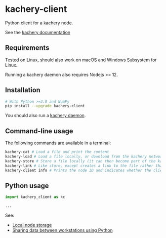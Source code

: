 # kachery-client

Python client for a kachery node.

See the [kachery documentation](https://github.com/kacheryhub/kachery-doc/blob/main/README.md)

## Requirements

Tested on Linux, should also work on macOS and Windows Subsystem for Linux.

Running a kachery daemon also requires Nodejs >= 12.

## Installation

```bash
# With Python >=3.8 and NumPy
pip install --upgrade kachery-client
```

You should also run a [kachery daemon](https://github.com/kacheryhub/kachery-doc/blob/main/doc/hostKacheryNode.md).

## Command-line usage

The following commands are available in a terminal:

```bash
kachery-cat # Load a file and print the content
kachery-load # Load a file locally, or download from the kachery network
kachery-store # Store a file locally (it can then become part of the kachery network)
kachery-link # Like store, except creates a link to the file rather than copying
kachery-client info # Prints the node ID and indicates whether the client has access to the daemon
```

## Python usage

```python
import kachery_client as kc

...
```

See:

* [Local node storage](https://github.com/kacheryhub/kachery-doc/blob/main/doc/local-node-storage.md)
* [Sharing data between workstations using Python](https://github.com/kacheryhub/kachery-doc/blob/main/doc/sharing-data.md)

